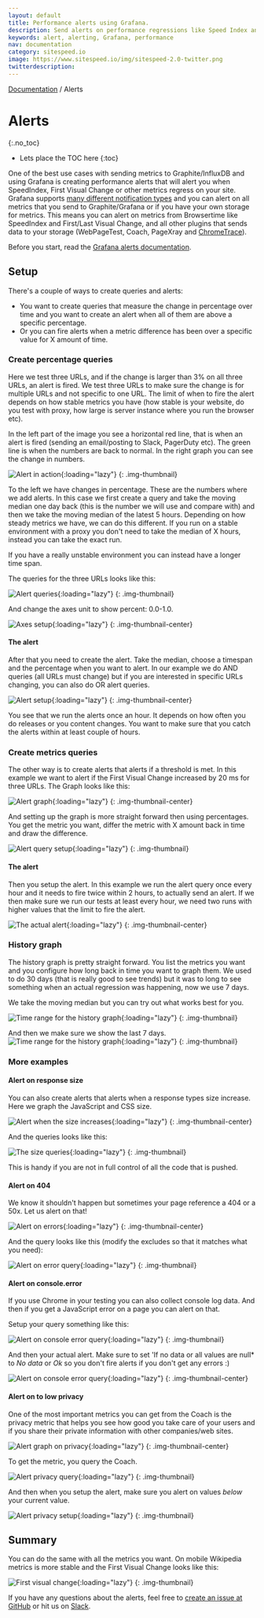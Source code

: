 ```yaml
---
layout: default
title: Performance alerts using Grafana.
description: Send alerts on performance regressions like Speed Index and First Visual Change to Slack or Pager Duty or email.
keywords: alert, alerting, Grafana, performance
nav: documentation
category: sitespeed.io
image: https://www.sitespeed.io/img/sitespeed-2.0-twitter.png
twitterdescription:
---
```

[Documentation]({{site.baseurl}}/documentation/sitespeed.io/) / Alerts

# Alerts
{:.no_toc}

* Lets place the TOC here
{:toc}


One of the best use cases with sending metrics to Graphite/InfluxDB and using Grafana is creating performance alerts that will alert you when SpeedIndex, First Visual Change or other metrics regress on your site. Grafana supports [many different notification types](http://docs.grafana.org/alerting/notifications/) and you can alert on all metrics that you send to Graphite/Grafana or if you have your own storage for metrics. This means you can alert on metrics from Browsertime like SpeedIndex and First/Last Visual Change, and all other plugins that sends data to your storage (WebPageTest, Coach, PageXray and [ChromeTrace](https://github.com/betit/chrometrace-sitespeedio-plugin)).

Before you start, read the [Grafana alerts documentation](https://grafana.com/docs/grafana/latest/alerting/rules/).


## Setup

There's a couple of ways to create queries and alerts:
* You want to create queries that measure the change in percentage over time and you want to create an alert when all of them are above a specific percentage.
* Or you can fire alerts when a metric difference has been over a specific value for X amount of time.


### Create percentage queries

Here we test three URLs, and if the change is larger than 3% on all three URLs, an alert is fired. We test three URLs to make sure the change is for multiple URLs and not specific to one URL. The limit of when to fire the alert depends on how stable metrics you have (how stable is your website, do you test with proxy, how large is server instance where you run the browser etc).


In the left part of the image you see a horizontal red line, that is when an alert is fired (sending an email/posting to Slack, PagerDuty etc). The green line is when the numbers are back to normal. In the right graph you can see the change in numbers.

![Alert in action]({{site.baseurl}}/img/alerts/alerts-in-action.png){:loading="lazy"}
{: .img-thumbnail}

To the left we have changes in percentage. These are the numbers where we add alerts. In this case we first create a query and take the moving median one day back (this is the number we will use and compare with) and then we take the moving median of the latest 5 hours. Depending on how steady metrics we have, we can do this different. If you run on a stable environment with a proxy you don't need to take the median of X hours, instead you can take the exact run.

If you have a really unstable environment you can instead have a longer time span.

The queries for the three URLs looks like this:

![Alert queries]({{site.baseurl}}/img/alerts/alert-queries.png){:loading="lazy"}
{: .img-thumbnail}


And change the axes unit to show percent: 0.0-1.0.

![Axes setup]({{site.baseurl}}/img/alerts/axes.png){:loading="lazy"}
{: .img-thumbnail-center}

#### The alert
After that you need to create the alert. Take the median, choose a timespan and the percentage when you want to alert. In our example we do AND queries (all URLs must change) but if you are interested in specific URLs changing, you can also do OR alert queries.

![Alert setup]({{site.baseurl}}/img/alerts/alert-setup2.png){:loading="lazy"}
{: .img-thumbnail-center}

You see that we run the alerts once an hour. It depends on how often you do releases or you content changes. You want to make sure that you catch the alerts within at least couple of hours.


### Create metrics queries
The other way is to create alerts that alerts if a threshold is met. In this example we want to alert if the First Visual Change increased by 20 ms for three URLs. The Graph looks like this:

![Alert graph]({{site.baseurl}}/img/alerts/alerts-difference-graph.png){:loading="lazy"}
{: .img-thumbnail-center}

And setting up the graph is more straight forward then using percentages. You get the metric you want, differ the metric with X amount back in time and draw the difference.

![Alert query setup]({{site.baseurl}}/img/alerts/alerts-difference.jpg){:loading="lazy"}
{: .img-thumbnail}

#### The alert
Then you setup the alert. In this example we run the alert query once every hour and it needs to fire twice within 2 hours, to actually send an alert. If we then make sure we run our tests at least every hour, we need two runs with higher values that the limit to fire the alert.

![The actual alert]({{site.baseurl}}/img/alerts/alerts-difference-setup.png){:loading="lazy"}
{: .img-thumbnail-center}


### History graph

The history graph is pretty straight forward. You list the metrics you want and you configure how long back in time you want to graph them. We used to do 30 days (that is really good to see trends) but it was to long to see something when an actual regression was happening, now we use 7 days.

We take the moving median but you can try out what works best for you.

![Time range for the history graph]({{site.baseurl}}/img/alerts/history-queries.png){:loading="lazy"}
{: .img-thumbnail}


And then we make sure we show the last 7 days.
![Time range for the history graph]({{site.baseurl}}/img/alerts/history-time-range.png){:loading="lazy"}
{: .img-thumbnail}

### More examples

#### Alert on response size
You can also create alerts that alerts when a response types size increase. Here we graph the JavaScript and CSS size.

![Alert when the size increases]({{site.baseurl}}/img/alerts/by-size.png){:loading="lazy"}
{: .img-thumbnail-center}

And the queries looks like this:

![The size queries]({{site.baseurl}}/img/alerts/by-size-queries.png){:loading="lazy"}
{: .img-thumbnail}

This is handy if you are not in full control of all the code that is pushed.

#### Alert on 404

We know it shouldn't happen but sometimes your page reference a 404 or a 50x. Let us alert on that!

![Alert on errors]({{site.baseurl}}/img/alerts/response-code.png){:loading="lazy"}
{: .img-thumbnail-center}

And the query looks like this (modify the excludes so that it matches what you need):

![Alert on error query]({{site.baseurl}}/img/alerts/response-code-query.png){:loading="lazy"}
{: .img-thumbnail}

#### Alert on console.error
If you use Chrome in your testing you can also collect console log data. And then if you get a JavaScript error on a page you can alert on that.

Setup your query something like this:

![Alert on console error query]({{site.baseurl}}/img/alerts/console-alert-query.jpg){:loading="lazy"}
{: .img-thumbnail}

And then your actual alert. Make sure to set 'If no data or all values are null* to *No data* or *Ok* so you don't fire alerts if you don't get any errors :)

![Alert on console error query]({{site.baseurl}}/img/alerts/console-alert-setup.jpg){:loading="lazy"}
{: .img-thumbnail-center}

#### Alert on to low privacy

One of the most important metrics you can get from the Coach is the privacy metric that helps you see how good you take care of your users and if you share their private information with other companies/web sites.

![Alert graph on privacy]({{site.baseurl}}/img/alerts/alert-privacy-graph.jpg){:loading="lazy"}
{: .img-thumbnail-center}


To get the metric, you query the Coach.

![Alert privacy query]({{site.baseurl}}/img/alerts/alert-privacy-query.jpg){:loading="lazy"}
{: .img-thumbnail}

And then when you setup the alert, make sure you alert on values *below* your current value.

![Alert privacy setup]({{site.baseurl}}/img/alerts/alert-privacy.jpg){:loading="lazy"}
{: .img-thumbnail}

## Summary

You can do the same with all the metrics you want. On mobile Wikipedia metrics is more stable and the First Visual Change looks like this:

![First visual change]({{site.baseurl}}/img/alerts/first-visual-change2.png){:loading="lazy"}
{: .img-thumbnail}

If you have any questions about the alerts, feel free to [create an issue at GitHub](https://github.com/sitespeedio/sitespeed.io/issues/new?title=Alerts) or hit us on [Slack](https://sitespeedio.herokuapp.com).
